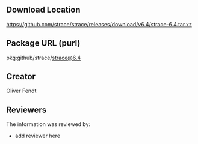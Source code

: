 ## Download Location

https://github.com/strace/strace/releases/download/v6.4/strace-6.4.tar.xz

## Package URL (purl)

pkg:github/strace/strace@6.4

## Creator

Oliver Fendt

## Reviewers

The information was reviewed by:

* add reviewer here
